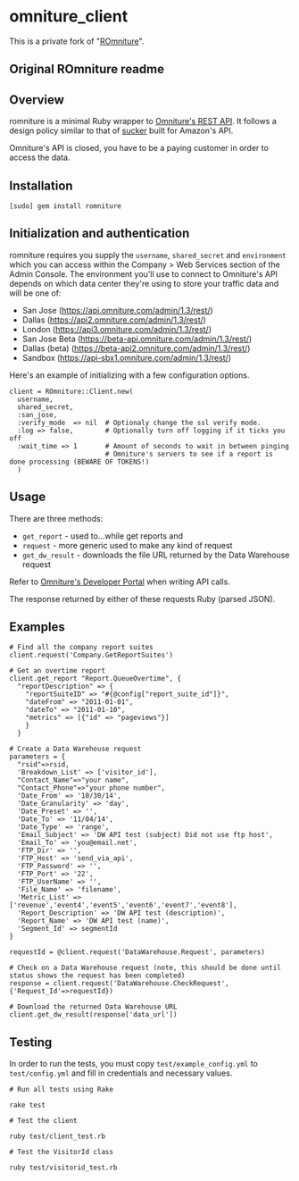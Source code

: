 omniture_client
===============

This is a private fork of "[ROmniture](https://github.com/RobGoretsky/ROmniture)".

Original ROmniture readme
-------------------------

## Overview
romniture is a minimal Ruby wrapper to [Omniture's REST API](http://developer.omniture.com).  It follows a design policy similar to that of [sucker](https://rubygems.org/gems/sucker) built for Amazon's API.

Omniture's API is closed, you have to be a paying customer in order to access the data.

## Installation
    [sudo] gem install romniture

## Initialization and authentication
romniture requires you supply the `username`, `shared_secret` and `environment` which you can access within the Company > Web Services section of the Admin Console.  The environment you'll use to connect to Omniture's API depends on which data center they're using to store your traffic data and will be one of:

* San Jose (https://api.omniture.com/admin/1.3/rest/)
* Dallas (https://api2.omniture.com/admin/1.3/rest/)
* London (https://api3.omniture.com/admin/1.3/rest/)
* San Jose Beta (https://beta-api.omniture.com/admin/1.3/rest/)
* Dallas (beta) (https://beta-api2.omniture.com/admin/1.3/rest/)
* Sandbox (https://api-sbx1.omniture.com/admin/1.3/rest/)

Here's an example of initializing with a few configuration options.

    client = ROmniture::Client.new(
      username, 
      shared_secret, 
      :san_jose, 
      :verify_mode  => nil  # Optionaly change the ssl verify mode.
      :log => false,        # Optionally turn off logging if it ticks you off
      :wait_time => 1       # Amount of seconds to wait in between pinging 
                            # Omniture's servers to see if a report is done processing (BEWARE OF TOKENS!)
      )
    
## Usage
There are three methods:

* `get_report` - used to...while get reports and
* `request` - more generic used to make any kind of request
* `get_dw_result` - downloads the file URL returned by the Data Warehouse request

Refer to [Omniture's Developer Portal](http://developer.omniture.com) when writing API calls.

The response returned by either of these requests Ruby (parsed JSON).

## Examples
    # Find all the company report suites
    client.request('Company.GetReportSuites')
    
    # Get an overtime report
    client.get_report "Report.QueueOvertime", {
      "reportDescription" => {
        "reportSuiteID" => "#{@config["report_suite_id"]}",
        "dateFrom" => "2011-01-01",
        "dateTo" => "2011-01-10",
        "metrics" => [{"id" => "pageviews"}]
        }
      }

    # Create a Data Warehouse request
    parameters = {
      "rsid"=>rsid,
      'Breakdown_List' => ['visitor_id'],
      "Contact_Name"=>"your name",
      "Contact_Phone"=>"your phone number",
      'Date_From' => '10/30/14',
      'Date_Granularity' => 'day',
      'Date_Preset' => '',
      'Date_To' => '11/04/14',
      'Date_Type' => 'range',
      'Email_Subject' => 'DW API test (subject) Did not use ftp host',
      'Email_To' => 'you@email.net', 
      'FTP_Dir' => '',
      'FTP_Host' => 'send_via_api',
      'FTP_Password' => '',
      'FTP_Port' => '22',
      'FTP_UserName' => '',
      'File_Name' => 'filename',
      'Metric_List' => ['revenue','event4','event5','event6','event7','event8'],
      'Report_Description' => 'DW API test (description)',
      'Report_Name' => 'DW API test (name)',
      'Segment_Id' => segmentId
    }

    requestId = @client.request('DataWarehouse.Request', parameters)

    # Check on a Data Warehouse request (note, this should be done until status shows the request has been completed)
    response = client.request('DataWarehouse.CheckRequest',{'Request_Id'=>requestId})

    # Download the returned Data Warehouse URL
    client.get_dw_result(response['data_url'])


## Testing

In order to run the tests, you must copy `test/example_config.yml` to `test/config.yml` and fill in credentials and necessary values.

    # Run all tests using Rake

    rake test

    # Test the client

    ruby test/client_test.rb

    # Test the VisitorId class

    ruby test/visitorid_test.rb
